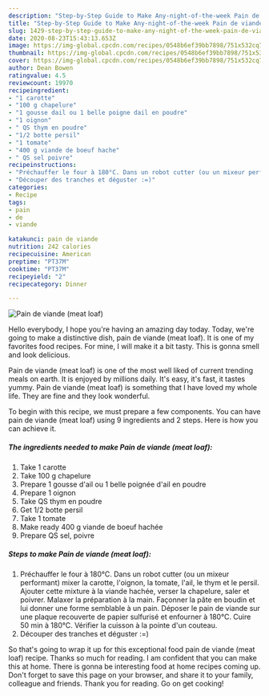 ```yaml
---
description: "Step-by-Step Guide to Make Any-night-of-the-week Pain de viande (meat loaf)"
title: "Step-by-Step Guide to Make Any-night-of-the-week Pain de viande (meat loaf)"
slug: 1429-step-by-step-guide-to-make-any-night-of-the-week-pain-de-viande-meat-loaf
date: 2020-08-23T15:43:13.653Z
image: https://img-global.cpcdn.com/recipes/0548b6ef39bb7898/751x532cq70/pain-de-viande-meat-loaf-photo-principale-de-la-recette.jpg
thumbnail: https://img-global.cpcdn.com/recipes/0548b6ef39bb7898/751x532cq70/pain-de-viande-meat-loaf-photo-principale-de-la-recette.jpg
cover: https://img-global.cpcdn.com/recipes/0548b6ef39bb7898/751x532cq70/pain-de-viande-meat-loaf-photo-principale-de-la-recette.jpg
author: Dean Bowen
ratingvalue: 4.5
reviewcount: 19970
recipeingredient:
- "1 carotte"
- "100 g chapelure"
- "1 gousse dail ou 1 belle poigne dail en poudre"
- "1 oignon"
- " QS thym en poudre"
- "1/2 botte persil"
- "1 tomate"
- "400 g viande de boeuf hache"
- " QS sel poivre"
recipeinstructions:
- "Préchauffer le four à 180°C. Dans un robot cutter (ou un mixeur performant) mixer la carotte, l&#39;oignon, la tomate, l&#39;ail, le thym et le persil. Ajouter cette mixture à la viande hachée, verser la chapelure, saler et poivrer. Malaxer la préparation à la main. Façonner la pâte en boudin et lui donner une forme semblable à un pain. Déposer le pain de viande sur une plaque recouverte de papier sulfurisé et enfourner à 180°C. Cuire 50 min à 180°C. Vérifier la cuisson à la pointe d&#39;un couteau."
- "Découper des tranches et déguster :=)"
categories:
- Recipe
tags:
- pain
- de
- viande

katakunci: pain de viande 
nutrition: 242 calories
recipecuisine: American
preptime: "PT37M"
cooktime: "PT37M"
recipeyield: "2"
recipecategory: Dinner

---
```



![Pain de viande (meat loaf)](https://img-global.cpcdn.com/recipes/0548b6ef39bb7898/751x532cq70/pain-de-viande-meat-loaf-photo-principale-de-la-recette.jpg)

Hello everybody, I hope you're having an amazing day today. Today, we're going to make a distinctive dish, pain de viande (meat loaf). It is one of my favorites food recipes. For mine, I will make it a bit tasty. This is gonna smell and look delicious.



Pain de viande (meat loaf) is one of the most well liked of current trending meals on earth. It is enjoyed by millions daily. It's easy, it's fast, it tastes yummy. Pain de viande (meat loaf) is something that I have loved my whole life. They are fine and they look wonderful.


To begin with this recipe, we must prepare a few components. You can have pain de viande (meat loaf) using 9 ingredients and 2 steps. Here is how you can achieve it.

<!--inarticleads1-->

##### The ingredients needed to make Pain de viande (meat loaf):

1. Take 1 carotte
1. Take 100 g chapelure
1. Prepare 1 gousse d&#39;ail ou 1 belle poignée d&#39;ail en poudre
1. Prepare 1 oignon
1. Take  QS thym en poudre
1. Get 1/2 botte persil
1. Take 1 tomate
1. Make ready 400 g viande de boeuf hachée
1. Prepare  QS sel, poivre




<!--inarticleads2-->

##### Steps to make Pain de viande (meat loaf):

1. Préchauffer le four à 180°C. Dans un robot cutter (ou un mixeur performant) mixer la carotte, l&#39;oignon, la tomate, l&#39;ail, le thym et le persil. Ajouter cette mixture à la viande hachée, verser la chapelure, saler et poivrer. Malaxer la préparation à la main. Façonner la pâte en boudin et lui donner une forme semblable à un pain. Déposer le pain de viande sur une plaque recouverte de papier sulfurisé et enfourner à 180°C. Cuire 50 min à 180°C. Vérifier la cuisson à la pointe d&#39;un couteau.
1. Découper des tranches et déguster :=)




So that's going to wrap it up for this exceptional food pain de viande (meat loaf) recipe. Thanks so much for reading. I am confident that you can make this at home. There is gonna be interesting food at home recipes coming up. Don't forget to save this page on your browser, and share it to your family, colleague and friends. Thank you for reading. Go on get cooking!
